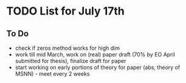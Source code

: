 # TODO List for July 17th

## To Do

- check if zeros method works for high dim
- work till mid March, work on (real) paper draft (70% by EO April submitted for thesis), finalize draft for paper
- start working on early portions of theory for paper (abs, theory of MSNN) - meet every 2 weeks
